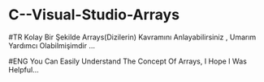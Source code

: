# C--Visual-Studio-Arrays

#TR
Kolay Bir Şekilde Arrays(Dizilerin) Kavramını Anlayabilirsiniz , Umarım Yardımcı Olabilmişimdir ...


#ENG
You Can Easily Understand The Concept Of Arrays, I Hope I Was Helpful...
